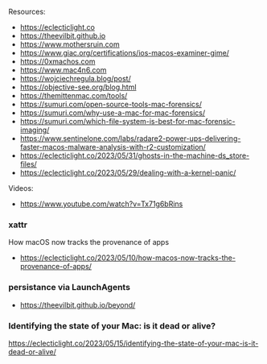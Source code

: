 Resources:
* https://eclecticlight.co
* https://theevilbit.github.io
* https://www.mothersruin.com
* https://www.giac.org/certifications/ios-macos-examiner-gime/
* https://0xmachos.com
* https://www.mac4n6.com
* https://wojciechregula.blog/post/
* https://objective-see.org/blog.html
* https://themittenmac.com/tools/
* https://sumuri.com/open-source-tools-mac-forensics/
* https://sumuri.com/why-use-a-mac-for-mac-forensics/
* https://sumuri.com/which-file-system-is-best-for-mac-forensic-imaging/
* https://www.sentinelone.com/labs/radare2-power-ups-delivering-faster-macos-malware-analysis-with-r2-customization/
* https://eclecticlight.co/2023/05/31/ghosts-in-the-machine-ds_store-files/
* https://eclecticlight.co/2023/05/29/dealing-with-a-kernel-panic/

Videos:
* https://www.youtube.com/watch?v=Tx71g6bRins

### xattr
How macOS now tracks the provenance of apps
* https://eclecticlight.co/2023/05/10/how-macos-now-tracks-the-provenance-of-apps/

### persistance via LaunchAgents
* https://theevilbit.github.io/beyond/

### Identifying the state of your Mac: is it dead or alive?
https://eclecticlight.co/2023/05/15/identifying-the-state-of-your-mac-is-it-dead-or-alive/
